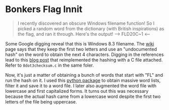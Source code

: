# Bonkers Flag Innit

> I recently discovered an obscure Windows filename function! So I picked a random word from the dictionary (with British inspirations) as the flag, and ran it through. Here's the output! --> FLD20C~1 <--

Some Google digging reveal that this is Windows 8.3 filename. The [wiki](https://en.wikipedia.org/wiki/8.3_filename) page says that they keep the first two letters and use an "undocumented hash" on the word to obtain the next 4 characters. Digging in the references lead to this [blog post](https://web.archive.org/web/20230825135743/https://tomgalvin.uk/blog/gen/2015/06/09/filenames/) that reimplemented the hashing with a C file attached. Refer to `8dot3checksum.c` in the same foler.

Now, it's just a matter of obtaining a bunch of words that start with "FL" and run the hash on it. I used this [python package](https://pypi.org/project/english-words/) to obtain massive word lists, filter it and save it to a word file. I later also augmented the word file with lowercase and first capitalized forms. It turns out this was necessary because the actual hash came from a lowercase word despite the first two letters of the file being uppercase.